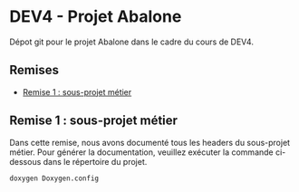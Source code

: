 # DEV4 - Projet Abalone

Dépot git pour le projet Abalone dans le cadre du cours de DEV4.

## Remises

* [Remise 1 : sous-projet métier](#remise-1-:-sous-projet-métier)

## Remise 1 : sous-projet métier

Dans cette remise, nous avons documenté tous les headers du sous-projet métier. Pour générer la documentation, veuillez exécuter la commande ci-dessous dans le répertoire du projet.

```
doxygen Doxygen.config
```
